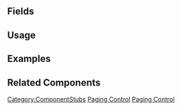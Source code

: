 <languages></languages> <translate>

## Fields

## Usage

## Examples

## Related Components

</translate>

[Category:ComponentStubs](Category:ComponentStubs "wikilink") [Paging
Control](Category:Components{{#translation:}} "wikilink") [Paging
Control](Category:Components:Common_UI:General{{#translation:}} "wikilink")